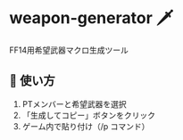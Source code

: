 # weapon-generator 🗡️

FF14用希望武器マクロ生成ツール

## 🚀 使い方
1. PTメンバーと希望武器を選択
2. 「生成してコピー」ボタンをクリック
3. ゲーム内で貼り付け（/p コマンド）

